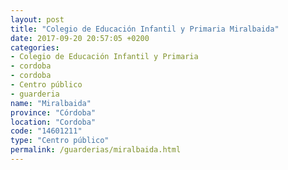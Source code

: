 ```yaml
---
layout: post
title: "Colegio de Educación Infantil y Primaria Miralbaida"
date: 2017-09-20 20:57:05 +0200
categories:
- Colegio de Educación Infantil y Primaria
- cordoba
- cordoba
- Centro público
- guarderia
name: "Miralbaida"
province: "Córdoba"
location: "Cordoba"
code: "14601211"
type: "Centro público"
permalink: /guarderias/miralbaida.html
---
```


